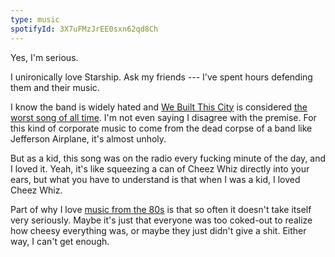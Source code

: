 ```yaml
---
type: music
spotifyId: 3X7uFMzJrEE0sxn62qd8Ch
---
```


Yes, I'm serious.

I unironically love Starship. Ask my friends --- I've spent hours defending them and their music.

I know the band is widely hated and [We Built This City](https://open.spotify.com/track/6OnfBiiSc9RGKiBKKtZXgQ) is considered [the worst song of all time](https://www.gq.com/story/oral-history-we-built-this-city-worst-song-of-all-time). I'm not even saying I disagree with the premise. For this kind of corporate music to come from the dead corpse of a band like Jefferson Airplane, it's almost unholy.

But as a kid, this song was on the radio every fucking minute of the day, and I loved it. Yeah, it's like squeezing a can of Cheez Whiz directly into your ears, but what you have to understand is that when I was a kid, I loved Cheez Whiz.

Part of why I love [music from the 80s](/music/journey/dont-stop-believin) is that so often it doesn't take itself very seriously. Maybe it's just that everyone was too coked-out to realize how cheesy everything was, or maybe they just didn't give a shit. Either way, I can't get enough.
